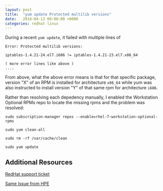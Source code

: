 ```yaml
---
layout: post
title:  "yum update Protected multilib versions"
date:   2018-04-12 00:00:00 +0000
categories: redhat linux
---
```


During a recent ```yum update```, it failed with multiple lines of

```
Error: Protected multilib versions:

iptables-1.4.21-24.el7.i686 != iptables-1.4.21-23.el7.x86_64

( more error lines like above )
....

```

From above, what the above error means is that for that specific package, version "X" of an RPM is installed for architecture `x86_64` while yum was also instructed to install version "Y" of that same rpm for architecture `i686`.

Rather than resolving each depedency manually, I enabled the Workstation Optional RPMs repo to locate the missing rpms and the problem was resolved:
```
sudo subscription-manager repos --enable=rhel-7-workstation-optional-rpms

sudo yum clean-all

sudo rm -rf /var/cache/clean

sudo yum update
```

## Additional Resources
[RedHat support ticket](https://access.redhat.com/solutions/2256321)

[Same Issue from HPE](https://support.hpe.com/hpsc/doc/public/display?docId=mmr_kc-0131971)
